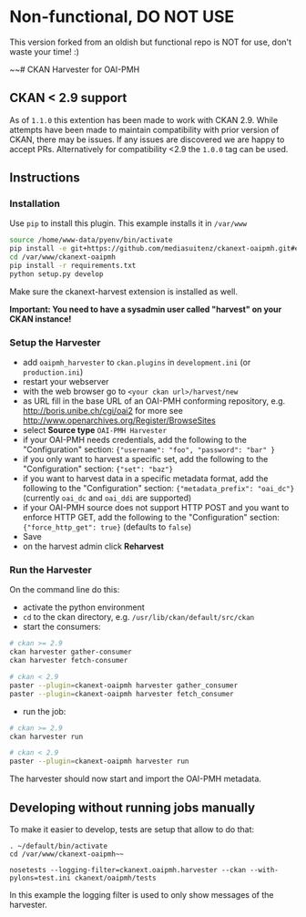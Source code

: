 # Non-functional, DO NOT USE
This version forked from an oldish but functional repo is NOT for use, don't waste your time! :)

~~# CKAN Harvester for OAI-PMH
## CKAN < 2.9 support
As of `1.1.0` this extention has been made to work with CKAN 2.9. While attempts have been made to maintain compatibility with prior version of CKAN, there may be issues. If any issues are discovered we are happy to accept PRs. Alternatively for compatibility <2.9 the `1.0.0` tag can be used.
## Instructions

### Installation

Use `pip` to install this plugin. This example installs it in `/var/www`

```bash
source /home/www-data/pyenv/bin/activate
pip install -e git+https://github.com/mediasuitenz/ckanext-oaipmh.git#egg=ckanext-oaipmh --src /var/www
cd /var/www/ckanext-oaipmh
pip install -r requirements.txt
python setup.py develop
```

Make sure the ckanext-harvest extension is installed as well.

**Important: You need to have a sysadmin user called "harvest" on your CKAN instance!**

### Setup the Harvester

- add `oaipmh_harvester` to `ckan.plugins` in `development.ini` (or `production.ini`)
- restart your webserver
- with the web browser go to `<your ckan url>/harvest/new`
- as URL fill in the base URL of an OAI-PMH conforming repository, e.g. http://boris.unibe.ch/cgi/oai2
for more see http://www.openarchives.org/Register/BrowseSites
- select **Source type** `OAI-PMH Harvester`
- if your OAI-PMH needs credentials, add the following to the "Configuration" section: `{"username": "foo", "password": "bar" } `
- if you only want to harvest a specific set, add the following to the "Configuration" section: `{"set": "baz"} `
- if you want to harvest data in a specific metadata format, add the following to the "Configuration" section: `{"metadata_prefix": "oai_dc"}` (currently `oai_dc` and `oai_ddi` are supported)
- if your OAI-PMH source does not support HTTP POST and you want to enforce HTTP GET, add the following to the "Configuration" section: `{"force_http_get": true}`  (defaults to `false`)
- Save
- on the harvest admin click **Reharvest**

### Run the Harvester

On the command line do this:

- activate the python environment
- `cd` to the ckan directory, e.g. `/usr/lib/ckan/default/src/ckan`
- start the consumers:

```bash
# ckan >= 2.9
ckan harvester gather-consumer
ckan harvester fetch-consumer

# ckan < 2.9
paster --plugin=ckanext-oaipmh harvester gather_consumer
paster --plugin=ckanext-oaipmh harvester fetch_consumer
```

- run the job:

```bash
# ckan >= 2.9
ckan harvester run

# ckan < 2.9
paster --plugin=ckanext-oaipmh harvester run
```

The harvester should now start and import the OAI-PMH metadata.

## Developing without running jobs manually

To make it easier to develop, tests are setup that allow to do that:

    . ~/default/bin/activate
    cd /var/www/ckanext-oaipmh~~

    nosetests --logging-filter=ckanext.oaipmh.harvester --ckan --with-pylons=test.ini ckanext/oaipmh/tests

In this example the logging filter is used to only show messages of the harvester.
